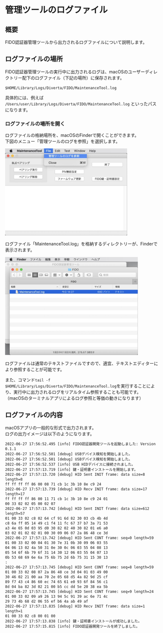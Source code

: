 # 管理ツールのログファイル

## 概要
FIDO認証器管理ツールから出力されるログファイルについて説明します。

## ログファイルの場所

FIDO認証器管理ツールの実行中に出力されるログは、macOSのユーザーディレクトリー配下のログファイル（下記の場所）に保存されます。

`$HOME/Library/Logs/Diverta/FIDO/MaintenanceTool.log`

具体的には、例えば `/Users/user/Library/Logs/Diverta/FIDO/MaintenanceTool.log` といったパスになります。

### ログファイルの場所を開く

ログファイルの格納場所を、macOSのFinderで開くことができます。<br>
下図のメニュー「管理ツールのログを参照」を選択します。

<img src="assets02/0002.jpg" width="400">

ログファイル「MaintenanceTool.log」を格納するディレクトリーが、Finderで表示されます。

<img src="assets02/0003.jpg" width="435">

ログファイルは通常のテキストファイルですので、適宜、テキストエディターにより参照することが可能です。

また、コマンド`tail -f $HOME/Library/Logs/Diverta/FIDO/MaintenanceTool.log`を実行することにより、実行中に出力されるログをリアルタイム参照することも可能です。<br>
（macOSのターミナルアプリによるログ参照と等価の動きになります）

## ログファイルの内容

macOSアプリの一般的な形式で出力されます。<br>
ログの出力イメージは以下のようになります。
```
2022-06-27 17:56:52.495 [info] FIDO認証器開発ツールを起動しました: Version 0.1.1
2022-06-27 17:56:52.501 [debug] USBデバイス検知を開始しました。
2022-06-27 17:56:52.501 [debug] USBデバイス検知を開始しました。
2022-06-27 17:56:52.537 [info] USB HIDデバイスに接続されました。
2022-06-27 17:57:13.719 [info] 鍵・証明書インストールを開始します。
2022-06-27 17:57:13.720 [debug] HID Sent INIT frame: data size=8 length=8
ff ff ff ff 86 00 08 71 cb 1c 3b 10 8e c9 24
2022-06-27 17:57:13.739 [debug] HID Recv INIT frame: data size=17 length=17
ff ff ff ff 86 00 11 71 cb 1c 3b 10 8e c9 24 01
00 33 02 02 05 00 02 07
2022-06-27 17:57:13.742 [debug] HID Sent INIT frame: data size=612 length=57
01 00 33 02 c8 02 64 cf 91 6d 82 30 03 cb 4b 4d
c8 6a ff 05 14 49 c1 f4 11 fc 67 37 b7 3a 71 53
a3 4e 65 0d 03 95 d0 30 82 02 40 30 82 01 e6 a0
03 02 01 02 02 01 00 30 09 06 07 2a 86 48 ce 3d
2022-06-27 17:57:13.742 [debug] HID Sent CONT frame: seq=0 length=59
01 00 33 02 00 04 01 30 7e 31 0b 30 09 06 03 55
04 06 13 02 4a 50 31 0e 30 0c 06 03 55 04 08 13
05 54 6f 6b 79 6f 31 14 30 12 06 03 55 04 07 13
0b 53 68 69 6e 6a 75 6b 75 2d 6b 75 31 15 30 13
:
2022-06-27 17:57:13.745 [debug] HID Sent CONT frame: seq=8 length=59
01 00 33 02 08 07 2a 86 48 ce 3d 04 01 03 49 00
30 46 02 21 00 aa 70 2e 05 68 d5 4a 82 9d 25 cf
89 f7 43 c4 86 60 ec 74 65 61 e0 93 6f 84 56 c1
8d 04 ba 82 3d 02 21 00 b5 cc dd 5e 20 38 ea 5b
2022-06-27 17:57:13.745 [debug] HID Sent CONT frame: seq=9 length=24
01 00 33 02 09 a9 26 13 94 5c 91 39 ac 6e 71 4c
29 73 4b 68 d2 06 55 ef b6 4a ab 49 af
2022-06-27 17:57:13.835 [debug] HID Recv INIT frame: data size=1 length=1
01 00 33 02 c8 00 01 00
2022-06-27 17:57:13.838 [info] 鍵・証明書インストールが成功しました。
2022-06-27 17:57:15.815 [info] FIDO認証器開発ツールを終了しました。
```
